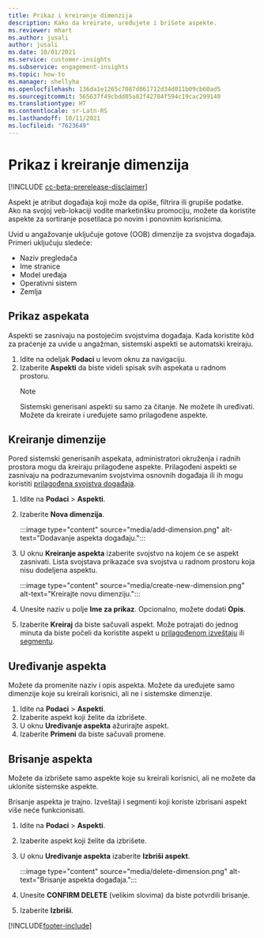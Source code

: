 ```yaml
---
title: Prikaz i kreiranje dimenzija
description: Kako da kreirate, uređujete i brišete aspekte.
ms.reviewer: mhart
ms.author: jusali
author: jusali
ms.date: 10/01/2021
ms.service: customer-insights
ms.subservice: engagement-insights
ms.topic: how-to
ms.manager: shellyha
ms.openlocfilehash: 136da1e1265c7087d861712d34d011b09cb60ad5
ms.sourcegitcommit: 565637f49cbdd05a82f42784f594c19cac299140
ms.translationtype: HT
ms.contentlocale: sr-Latn-RS
ms.lasthandoff: 10/11/2021
ms.locfileid: "7623649"
---
```

# <a name="view-and-create-dimensions"></a>Prikaz i kreiranje dimenzija

[!INCLUDE [cc-beta-prerelease-disclaimer](includes/cc-beta-prerelease-disclaimer.md)]

Aspekt je atribut događaja koji može da opiše, filtrira ili grupiše podatke. Ako na svojoj veb-lokaciji vodite marketinšku promociju, možete da koristite aspekte za sortiranje posetilaca po novim i ponovnim korisnicima.  

Uvid u angažovanje uključuje gotove (OOB) dimenzije za svojstva događaja. Primeri uključuju sledeće:

- Naziv pregledača
- Ime stranice
- Model uređaja
- Operativni sistem
- Zemlja

## <a name="view-dimensions"></a>Prikaz aspekata

Aspekti se zasnivaju na postojećim svojstvima događaja. Kada koristite kôd za praćenje za uvide u angažman, sistemski aspekti se automatski kreiraju.

1. Idite na odeljak **Podaci** u levom oknu za navigaciju. 
1. Izaberite **Aspekti** da biste videli spisak svih aspekata u radnom prostoru. 
   > [!NOTE]
   > Sistemski generisani aspekti su samo za čitanje. Ne možete ih uređivati. Možete da kreirate i uređujete samo prilagođene aspekte.

## <a name="create-a-dimension"></a>Kreiranje dimenzije

Pored sistemski generisanih aspekata, administratori okruženja i radnih prostora mogu da kreiraju prilagođene aspekte. Prilagođeni aspekti se zasnivaju na podrazumevanim svojstvima osnovnih događaja ili ih mogu koristiti [prilagođena svojstva događaja](advanced-SDK-implementation.md).

1. Idite na **Podaci** > **Aspekti**.
1. Izaberite **Nova dimenzija**.

   :::image type="content" source="media/add-dimension.png" alt-text="Dodavanje aspekta događaju.":::

1. U oknu **Kreiranje aspekta** izaberite svojstvo na kojem će se aspekt zasnivati. Lista svojstava prikazaće sva svojstva u radnom prostoru koja nisu dodeljena aspektu.
   
   :::image type="content" source="media/create-new-dimension.png" alt-text="Kreirajte novu dimenziju.":::
      
3. Unesite naziv u polje **Ime za prikaz**. Opcionalno, možete dodati **Opis**.
4. Izaberite **Kreiraj** da biste sačuvali aspekt. Može potrajati do jednog minuta da biste počeli da koristite aspekt u [prilagođenom izveštaju](custom-reports.md) ili [segmentu](segments.md). 

## <a name="edit-a-dimension"></a>Uređivanje aspekta

Možete da promenite naziv i opis aspekta. Možete da uređujete samo dimenzije koje su kreirali korisnici, ali ne i sistemske dimenzije.


1. Idite na **Podaci** > **Aspekti**.
1. Izaberite aspekt koji želite da izbrišete.
1. U oknu **Uređivanje aspekta** ažurirajte aspekt.
1. Izaberite **Primeni** da biste sačuvali promene.

## <a name="delete-a-dimension"></a>Brisanje aspekta

Možete da izbrišete samo aspekte koje su kreirali korisnici, ali ne možete da uklonite sistemske aspekte.

Brisanje aspekta je trajno. Izveštaji i segmenti koji koriste izbrisani aspekt više neće funkcionisati. 

1. Idite na **Podaci** > **Aspekti**.
1. Izaberite aspekt koji želite da izbrišete.
1. U oknu **Uređivanje aspekta** izaberite **Izbriši aspekt**.

   :::image type="content" source="media/delete-dimension.png" alt-text="Brisanje aspekta događaja.":::

1. Unesite **CONFIRM DELETE** (velikim slovima) da biste potvrdili brisanje. 
1. Izaberite **Izbriši**.

[!INCLUDE[footer-include](../includes/footer-banner.md)]
